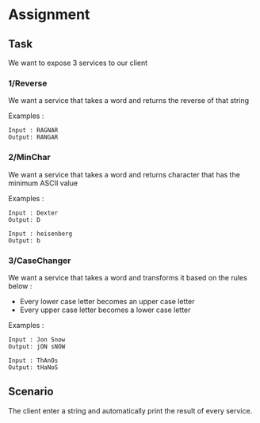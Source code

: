 # Assignment

## Task

We want to expose 3 services to our client

### 1/Reverse

We want a service that takes a word and returns the reverse of that string

Examples :

```
Input : RAGNAR
Output: RANGAR
```
### 2/MinChar

We want a service that takes a word and returns character that has the minimum ASCII value

Examples :

```
Input : Dexter
Output: D
```

```
Input : heisenberg
Output: b
```

### 3/CaseChanger

We want a service that takes a word and transforms it based on the rules below :
- Every lower case letter becomes an upper case letter
- Every upper case letter becomes a lower case letter

Examples :

```
Input : Jon Snow
Output: jON sNOW
```

```
Input : ThAnOs
Output: tHaNoS
```

## Scenario

The client enter a string and automatically print the result of every service.